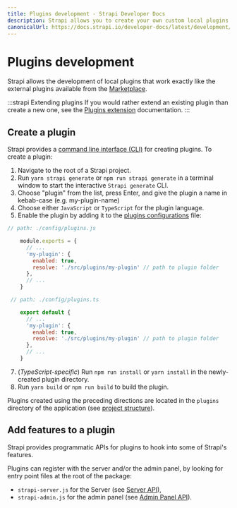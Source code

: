 ```yaml
---
title: Plugins development - Strapi Developer Docs
description: Strapi allows you to create your own custom local plugins that will work exactly the same as external ones.
canonicalUrl: https://docs.strapi.io/developer-docs/latest/development/plugins-development.html
---
```


# Plugins development

Strapi allows the development of local plugins that work exactly like the external plugins available from the [Marketplace](). 

:::strapi Extending plugins
If you would rather extend an existing plugin than create a new one, see the [Plugins extension](/developer-docs/latest/development/plugins-extension.md) documentation.
:::

## Create a plugin

Strapi provides a [command line interface (CLI)](/developer-docs/latest/developer-resources/cli/CLI.md) for creating plugins. To create a plugin:

1. Navigate to the root of a Strapi project.
2. Run `yarn strapi generate` or `npm run strapi generate` in a terminal window to start the interactive `Strapi generate` CLI.
4. Choose "plugin" from the list, press Enter, and give the plugin a name in kebab-case (e.g. my-plugin-name)
5. Choose either `JavaScript` or `TypeScript` for the plugin language.
6. Enable the plugin by adding it to the [plugins configurations](/developer-docs/latest/setup-deployment-guides/configurations/optional/plugins.md) file:

<code-group>

<code-block title="JAVASCRIPT">

```js
// path: ./config/plugins.js

    module.exports = {
      // ...
      'my-plugin': {
        enabled: true,
        resolve: './src/plugins/my-plugin' // path to plugin folder
      },
      // ...
    }
```
</code-block>

<code-block title="TYPESCRIPT">

```js
 // path: ./config/plugins.ts

    export default {
      // ...
      'my-plugin': {
        enabled: true,
        resolve: './src/plugins/my-plugin' // path to plugin folder
      },
      // ...
    }


```
</code-block>

</code-group>

7. (*TypeScript-specific*) Run `npm run install` or `yarn install` in the newly-created plugin directory.
8. Run `yarn build` or `npm run build` to build the plugin.

Plugins created using the preceding directions are located in the `plugins` directory of the application (see [project structure](/developer-docs/latest/setup-deployment-guides/file-structure.md)).

## Add features to a plugin

Strapi provides programmatic APIs for plugins to hook into some of Strapi's features.

Plugins can register with the server and/or the admin panel, by looking for entry point files at the root of the package:
  - `strapi-server.js` for the Server (see [Server API](/developer-docs/latest/developer-resources/plugin-api-reference/server.md)),
  - `strapi-admin.js` for the admin panel (see [Admin Panel API](/developer-docs/latest/developer-resources/plugin-api-reference/admin-panel.md)).

